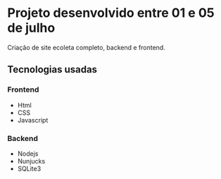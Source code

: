 # Projeto desenvolvido entre 01 e 05 de julho
Criação de site ecoleta completo, backend e frontend.

## Tecnologias usadas

### Frontend
- Html
- CSS
- Javascript

### Backend
- Nodejs
- Nunjucks
- SQLite3
